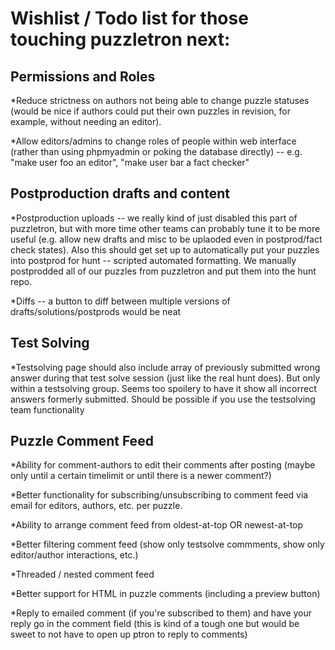 # Wishlist / Todo list for those touching puzzletron next:


## Permissions and Roles

*Reduce strictness on authors not being able to change puzzle statuses
 (would be nice if authors could put their own puzzles in revision,
 for example, without needing an editor).

*Allow editors/admins to change roles of people within web interface
 (rather than using phpmyadmin or poking the database directly) --
 e.g. "make user foo an editor", "make user bar a fact checker"


## Postproduction drafts and content

*Postproduction uploads -- we really kind of just disabled this part
 of puzzletron, but with more time other teams can probably tune it to
 be more useful (e.g. allow new drafts and misc to be uplaoded even in
 postprod/fact check states).  Also this should get set up to
 automatically put your puzzles into postprod for hunt -- scripted
 automated formatting.  We manually postprodded all of our puzzles
 from puzzletron and put them into the hunt repo.

*Diffs -- a button to diff between multiple versions of
 drafts/solutions/postprods would be neat


## Test Solving

*Testsolving page should also include array of previously submitted
 wrong answer during that test solve session (just like the real hunt
 does). But only within a testsolving group. Seems too spoilery to
 have it show all incorrect answers formerly submitted. Should be
 possible if you use the testsolving team functionality


## Puzzle Comment Feed

*Ability for comment-authors to edit their comments after posting
 (maybe only until a certain timelimit or until there is a newer
 comment?)

*Better functionality for subscribing/unsubscribing to comment feed
 via email for editors, authors, etc. per puzzle.

*Ability to arrange comment feed from oldest-at-top OR newest-at-top

*Better filtering comment feed (show only testsolve commments, show
 only editor/author interactions, etc.)

*Threaded / nested comment feed

*Better support for HTML in puzzle comments (including a preview
 button)

*Reply to emailed comment (if you're subscribed to them) and have your
 reply go in the comment field (this is kind of a tough one but would
 be sweet to not have to open up ptron to reply to comments)




